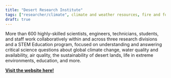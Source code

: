 ```yaml
---
title: "Desert Research Institute"
tags: ["researcher/climate", climate and weather resources, fire and forestry groups]
draft: true 
---
```


More than 600 highly-skilled scientists, engineers, technicians, students, and staff work collaboratively within and across three research divisions and a STEM Education program, focused on understanding and answering critical science questions about global climate change, water quality and availability, air quality, the sustainability of desert lands, life in extreme environments, education, and more.

[**Visit the website here!**](https://www.dri.edu/)

